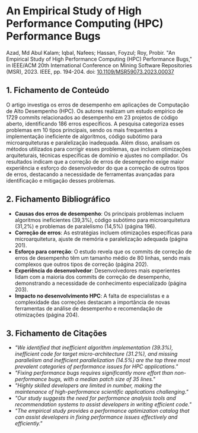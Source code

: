 # An Empirical Study of High Performance Computing (HPC) Performance Bugs

Azad, Md Abul Kalam; Iqbal, Nafees; Hassan, Foyzul; Roy, Probir. "An Empirical Study of High Performance Computing (HPC) Performance Bugs," in IEEE/ACM 20th International Conference on Mining Software Repositories (MSR), 2023. IEEE, pp. 194-204. 
doi: [10.1109/MSR59073.2023.00037](https://doi.org/10.1109/MSR59073.2023.00037)

## 1. Fichamento de Conteúdo

O artigo investiga os erros de desempenho em aplicações de Computação de Alto Desempenho (HPC). Os autores realizam um estudo empírico de 1729 commits relacionados ao desempenho em 23 projetos de código aberto, identificando 186 erros específicos. 
A pesquisa categoriza esses problemas em 10 tipos principais, sendo os mais frequentes a implementação ineficiente de algoritmos, código subótimo para microarquiteturas e paralelização inadequada. Além disso, analisam os métodos utilizados para corrigir esses problemas, que incluem otimizações arquiteturais, 
técnicas específicas de domínio e ajustes no compilador. Os resultados indicam que a correção de erros de desempenho exige maior experiência e esforço do desenvolvedor do que a correção de outros tipos de erros, destacando a necessidade de ferramentas avançadas para identificação e mitigação desses problemas.

## 2. Fichamento Bibliográfico

* **Causas dos erros de desempenho**: Os principais problemas incluem algoritmos ineficientes (39,3%), código subótimo para microarquitetura (31,2%) e problemas de paralelismo (14,5%) (página 196).
* **Correção de erros**: As estratégias incluem otimizações específicas para microarquitetura, ajuste de memória e paralelização adequada (página 201).
* **Esforço para correção**: O estudo revela que os commits de correção de erros de desempenho têm um tamanho médio de 80 linhas, sendo mais complexos que outros tipos de correção (página 202).
* **Experiência do desenvolvedor**: Desenvolvedores mais experientes lidam com a maioria dos commits de correção de desempenho, demonstrando a necessidade de conhecimento especializado (página 203).
* **Impacto no desenvolvimento HPC**: A falta de especialistas e a complexidade das correções destacam a importância de novas ferramentas de análise de desempenho e recomendação de otimizações (página 204).

## 3. Fichamento de Citações

* _"We identified that inefficient algorithm implementation (39.3%), inefficient code for target micro-architecture (31.2%), and missing parallelism and inefficient parallelization (14.5%) are the top three most prevalent categories of performance issues for HPC applications."_
* _"Fixing performance bugs requires significantly more effort than non-performance bugs, with a median patch size of 35 lines."_
* _"Highly skilled developers are limited in number, making the maintenance of high-performance scientific applications challenging."_
* _"Our study suggests the need for performance analysis tools and recommendation systems to assist developers in writing efficient code."_
* _"The empirical study provides a performance optimization catalog that can assist developers in fixing performance issues effectively and efficiently."_

